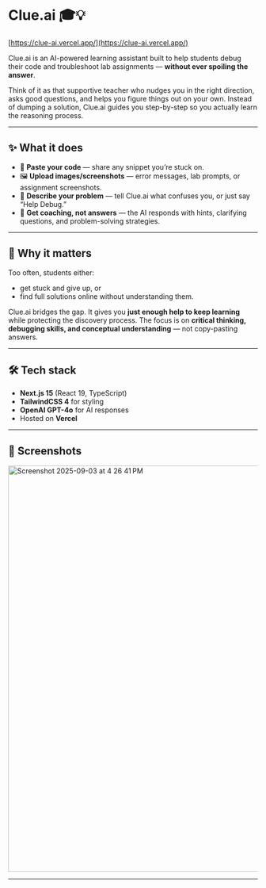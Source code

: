 # Clue.ai 🎓💡

[https://clue-ai.vercel.app/](https://clue-ai.vercel.app/)

Clue.ai is an AI-powered learning assistant built to help students debug their code and troubleshoot lab assignments — **without ever spoiling the answer**.

Think of it as that supportive teacher who nudges you in the right direction, asks good questions, and helps you figure things out on your own. Instead of dumping a solution, Clue.ai guides you step-by-step so you actually learn the reasoning process.

---

## ✨ What it does

* 📄 **Paste your code** — share any snippet you’re stuck on.
* 🖼️ **Upload images/screenshots** — error messages, lab prompts, or assignment screenshots.
* 💬 **Describe your problem** — tell Clue.ai what confuses you, or just say “Help Debug.”
* 🤖 **Get coaching, not answers** — the AI responds with hints, clarifying questions, and problem-solving strategies.

---

## 🎯 Why it matters

Too often, students either:

* get stuck and give up, or
* find full solutions online without understanding them.

Clue.ai bridges the gap. It gives you **just enough help to keep learning** while protecting the discovery process. The focus is on **critical thinking, debugging skills, and conceptual understanding** — not copy-pasting answers.

---

## 🛠️ Tech stack

* **Next.js 15** (React 19, TypeScript)
* **TailwindCSS 4** for styling
* **OpenAI GPT-4o** for AI responses
* Hosted on **Vercel**

---

## 🚀 Screenshots

<img width="1512" height="820" alt="Screenshot 2025-09-03 at 4 26 41 PM" src="https://github.com/user-attachments/assets/7869d6d3-9c51-4c5d-88b9-37bcb4713961" />

---


